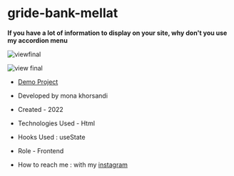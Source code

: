 # gride-bank-mellat

**If you have a lot of information to display on your site, why don't you use my accordion menu**

![viewfinal](https://user-images.githubusercontent.com/109727844/204102879-086fee63-9bda-43b2-a1aa-49879c3f2d39.jpg)

![view final](https://user-images.githubusercontent.com/109727844/204102930-fac80657-4d16-4816-b476-a88e984abefe.jpg)

- [Demo Project](https://pouria-farahani-developer.github.io/Accordion-Menu-By-React/)

- Developed by mona khorsandi

- Created - 2022

- Technologies Used - Html 

- Hooks Used : useState 

- Role - Frontend

- How to reach me : with my [instagram](https://www.instagram.com/moonaa_web?r=nametag) 
